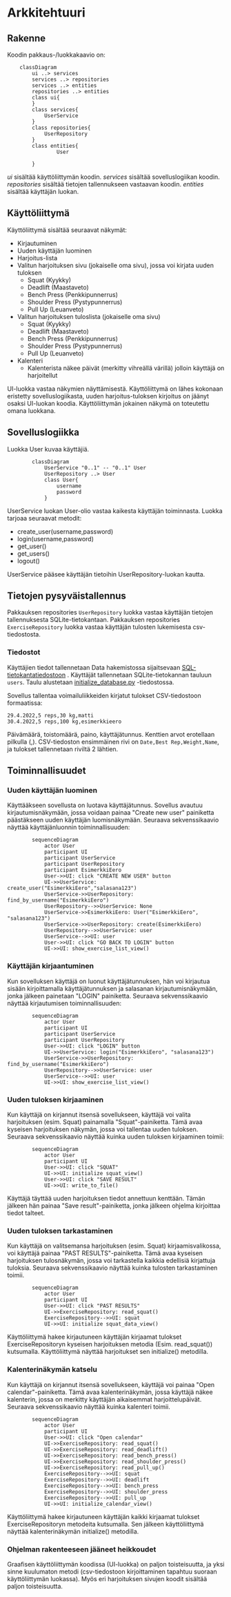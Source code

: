 # Arkkitehtuuri

## Rakenne

Koodin pakkaus-/luokkakaavio on:
```mermaid
	classDiagram
		ui ..> services
		services ..> repositories
		services ..> entities
		repositories ..> entities
		class ui{
		}
		class services{
			UserService
		}
		class repositories{
			UserRepository
		}
		class entities{
				User
				
		}
```
_ui_ sisältää käyttöliittymän koodin. 
_services_ sisältää sovelluslogiikan koodin.
_repositories_ sisältää tietojen tallennukseen vastaavan koodin.
_entities_ sisältää käyttäjän luokan.

## Käyttöliittymä

Käyttöliittymä sisältää seuraavat näkymät:

- Kirjautuminen
- Uuden käyttäjän luominen
- Harjoitus-lista
- Valitun harjoituksen sivu (jokaiselle oma sivu), jossa voi kirjata uuden tuloksen
	- Squat (Kyykky)
	- Deadlift (Maastaveto)
	- Bench Press (Penkkipunnerrus)
	- Shoulder Press (Pystypunnerrus)
	- Pull Up (Leuanveto)
- Valitun harjoituksen tuloslista (jokaiselle oma sivu)
	- Squat (Kyykky)
	- Deadlift (Maastaveto)
	- Bench Press (Penkkipunnerrus)
	- Shoulder Press (Pystypunnerrus)
	- Pull Up (Leuanveto)
- Kalenteri
	- Kalenterista näkee päivät (merkitty vihreällä värillä) jolloin käyttäjä on harjoitellut
	
UI-luokka vastaa näkymien näyttämisestä. Käyttöliittymä on lähes kokonaan eristetty sovelluslogiikasta, uuden harjoitus-tuloksen kirjoitus on jäänyt osaksi UI-luokan koodia.
Käyttöliittymän jokainen näkymä on toteutettu omana luokkana.

## Sovelluslogiikka
 
Luokka User kuvaa käyttäjiä.
```mermaid
		classDiagram
			UserService "0..1" -- "0..1" User
			UserRepository ..> User
			class User{
				username
				password
			}
```

UserService luokan User-olio vastaa kaikesta käyttäjän toiminnasta. Luokka tarjoaa seuraavat metodit:
- create_user(username,password)
- login(username,password)
- get_user()
- get_users()
- logout()

UserService pääsee käyttäjän tietoihin UserRepository-luokan kautta. 

## Tietojen pysyväistallennus

Pakkauksen repositories `UserRepository` luokka vastaa käyttäjän tietojen tallennuksesta SQLite-tietokantaan. Pakkauksen repositories `ExerciseRepository` luokka vastaa käyttäjän tulosten lukemisesta csv-tiedostosta.

### Tiedostot

Käyttäjien tiedot tallennetaan Data hakemistossa sijaitsevaan [SQL-tietokantatiedostoon](/python-strength-app/data/database.sqlite) . 
Käyttäjät tallennetaan SQLite-tietokannan tauluun `users`. Taulu alustetaan [initialize_database.py](https://github.com/nikihietala/ot-harjoitustyo/blob/master/python-strength-app/src/initialize_database.py) -tiedostossa.

Sovellus tallentaa voimailuliikkeiden kirjatut tulokset CSV-tiedostoon formaatissa:

```
29.4.2022,5 reps,30 kg,matti
30.4.2022,5 reps,100 kg,esimerkkieero
```

Päivämäärä, toistomäärä, paino, käyttäjätunnus. Kenttien arvot erotellaan pilkulla (,).
CSV-tiedoston ensimmäinen rivi on `Date,Best Rep,Weight,Name`, ja tulokset tallennetaan riviltä 2 lähtien.



## Toiminnallisuudet

### Uuden käyttäjän luominen

Käyttääkseen sovellusta on luotava käyttäjätunnus. Sovellus avautuu kirjautumisnäkymään, jossa voidaan painaa "Create new user" painiketta päästäkseen uuden käyttäjän luomisnäkymään.
Seuraava sekvenssikaavio näyttää käyttäjänluonnin toiminnallisuuden:
```mermaid
		sequenceDiagram
			actor User
			participant UI
			participant UserService
			participant UserRepository
			participant EsimerkkiEero
			User->>UI: click "CREATE NEW USER" button
			UI->>UserService: create_user("EsimerkkiEero","salasana123")
			UserService->>UserRepository: find_by_username("EsimerkkiEero")
			UserRepository-->>UserService: None
			UserService->>EsimerkkiEero: User("EsimerkkiEero", "salasana123")
			UserService->>UserRepository: create(EsimerkkiEero)
			UserRepository-->>UserService: user
			UserService-->>UI: user
			User->>UI: click "GO BACK TO LOGIN" button
			UI->>UI: show_exercise_list_view()
```

### Käyttäjän kirjaantuminen

Kun sovelluksen käyttäjä on luonut käyttäjätunnuksen, hän voi kirjautua sisään kirjoittamalla käyttäjätunnuksen ja salasanan kirjautumisnäkymään, jonka jälkeen painetaan "LOGIN" painiketta.
Seuraava sekvenssikaavio näyttää kirjautumisen toiminnallisuuden:
```mermaid
		sequenceDiagram
			actor User
			participant UI
			participant UserService
			participant UserRepository
			User->>UI: click "LOGIN" button
			UI->>UserService: login("EsimerkkiEero", "salasana123")
			UserService->>UserRepository: find_by_username("EsimerkkiEero")
			UserRepository-->>UserService: user
			UserService-->>UI: user
			UI->>UI: show_exercise_list_view()
```

### Uuden tuloksen kirjaaminen

Kun käyttäjä on kirjannut itsensä sovellukseen, käyttäjä voi valita harjoituksen (esim. Squat) painamalla "Squat"-painiketta. Tämä avaa kyseisen harjoituksen näkymän, jossa voi tallentaa
uuden tuloksen. Seuraava sekvenssikaavio näyttää kuinka uuden tuloksen kirjaaminen toimii:
```mermaid
		sequenceDiagram
			actor User
			participant UI
			User->>UI: click "SQUAT"
			UI->>UI: initialize squat_view()
			User->>UI: click "SAVE RESULT"
			UI->>UI: write_to_file()
```
Käyttäjä täyttää uuden harjoituksen tiedot annettuun kenttään. Tämän jälkeen hän painaa "Save result"-painiketta, jonka jälkeen ohjelma kirjoittaa tiedot talteet.

### Uuden tuloksen tarkastaminen

Kun käyttäjä on valitsemansa harjoituksen (esim. Squat) kirjaamisvalikossa, voi käyttäjä painaa "PAST RESULTS"-painiketta. Tämä avaa kyseisen harjoituksen tulosnäkymän, jossa voi tarkastella kaikkia edellisiä kirjattuja tuloksia.
Seuraava sekvenssikaavio näyttää kuinka tulosten tarkastaminen toimii.
```mermaid
		sequenceDiagram
			actor User
			participant UI
			User->>UI: click "PAST RESULTS"
			UI->>ExerciseRepository: read_squat()
			ExerciseRepository-->>UI: squat
			UI->>UI: initialize squat_data_view()
```
Käyttöliittymä hakee kirjautuneen käyttäjän kirjaamat tulokset ExerciseRepositoryn kyseisen harjoituksen metodia (Esim. read_squat()) kutsumalla. Käyttöliittymä näyttää harjoitukset sen initialize() metodilla.

### Kalenterinäkymän katselu

Kun käyttäjä on kirjannut itsensä sovellukseen, käyttäjä voi painaa "Open calendar"-painiketta. Tämä avaa kalenterinäkymän, jossa käyttäjä näkee kalenterin, jossa on merkitty käyttäjän aikaisemmat harjoittelupäivät.
Seuraava sekvenssikaavio näyttää kuinka kalenteri toimii.
```mermaid
		sequenceDiagram
			actor User
			participant UI
			User->>UI: click "Open calendar"
			UI->>ExerciseRepository: read_squat()
			UI->>ExerciseRepository: read_deadlift()
			UI->>ExerciseRepository: read_bench_press()
			UI->>ExerciseRepository: read_shoulder_press()
			UI->>ExerciseRepository: read_pull_up()
			ExerciseRepository-->>UI: squat
			ExerciseRepository-->>UI: deadlift
			ExerciseRepository-->>UI: bench_press
			ExerciseRepository-->>UI: shoulder_press
			ExerciseRepository-->>UI: pull_up
			UI->>UI: initialize_calendar_view()
```
Käyttöliittymä hakee kirjautuneen käyttäjän kaikki kirjaamat tulokset ExerciseRepositoryn metodeita kutsumalla. Sen jälkeen käyttöliittymä näyttää kalenterinäkymän initialize() metodilla.

### Ohjelman rakenteeseen jääneet heikkoudet

Graafisen käyttöliittymän koodissa (UI-luokka) on paljon toisteisuutta, ja yksi sinne kuulumaton metodi (csv-tiedostoon kirjoittaminen tapahtuu suoraan käyttöliittymän luokassa). Myös eri harjoituksen sivujen koodit sisältää paljon toisteisuutta.
